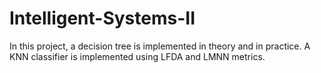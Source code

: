 # Intelligent-Systems-II
In this project, a decision tree is implemented in theory and in practice. A KNN classifier is implemented using LFDA and LMNN metrics.
